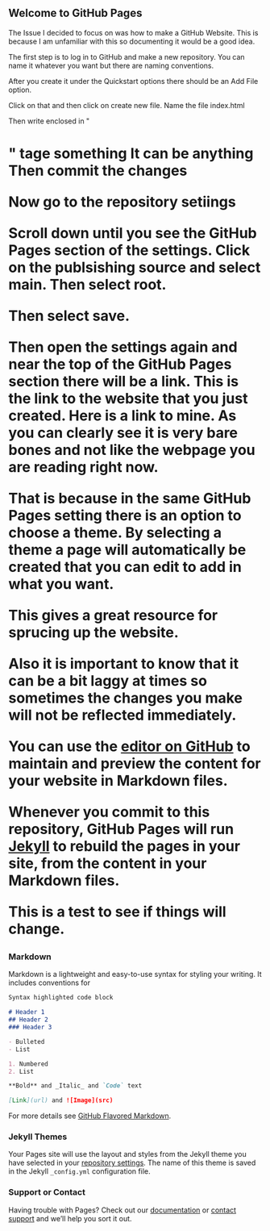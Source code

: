 ## Welcome to GitHub Pages

The Issue I decided to focus on was how to make a GitHub Website. This is because I am unfamiliar with this so documenting it would be a good idea.

The first step is to log in to GitHub and make a new repository.
You can name it whatever you want but there are naming conventions.

After you create it under the Quickstart options there should be an Add File option.

Click on that and then click on create new file.
Name the file index.html

Then write enclosed in "<h1>" tage something
It can be anything
Then commit the changes
	
Now go to the repository setiings 

Scroll down until you see the GitHub Pages section of the settings.
Click on the publsishing source and select main.
Then select root.

Then select save.

Then open the settings again and near the top of the GitHub Pages section there will be a link.
This is the link to the website that you just created.
Here is a link to mine.
As you can clearly see it is very bare bones and not like the webpage you are reading right now.

That is because in the same GitHub Pages setting there is an option to choose a theme.
By selecting a theme a page will automatically be created that you can edit to add in what you want.

This gives a great resource for sprucing up the website.


Also it is important to know that it can be a bit laggy at times so sometimes the changes you make will not be reflected immediately.
  
  
 

  
  

You can use the [editor on GitHub](https://github.com/HA-TTP-Work/Assignment-1_TTP_static/edit/gh-pages/index.md) to maintain and preview the content for your website in Markdown files.

Whenever you commit to this repository, GitHub Pages will run [Jekyll](https://jekyllrb.com/) to rebuild the pages in your site, from the content in your Markdown files.

This is a test to see if things will change.


### Markdown

Markdown is a lightweight and easy-to-use syntax for styling your writing. It includes conventions for

```markdown
Syntax highlighted code block

# Header 1
## Header 2
### Header 3

- Bulleted
- List

1. Numbered
2. List

**Bold** and _Italic_ and `Code` text

[Link](url) and ![Image](src)
```

For more details see [GitHub Flavored Markdown](https://guides.github.com/features/mastering-markdown/).

### Jekyll Themes

Your Pages site will use the layout and styles from the Jekyll theme you have selected in your [repository settings](https://github.com/HA-TTP-Work/Assignment-1_TTP_static/settings). The name of this theme is saved in the Jekyll `_config.yml` configuration file.

### Support or Contact

Having trouble with Pages? Check out our [documentation](https://docs.github.com/categories/github-pages-basics/) or [contact support](https://github.com/contact) and we’ll help you sort it out.
